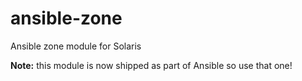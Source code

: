ansible-zone
============

Ansible zone module for Solaris

__Note:__ this module is now shipped as part of Ansible so use that one!
